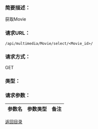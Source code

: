 ### **简要描述：**

获取Movie

### **请求URL：**

`/api/multimedia/Movie/select/<Movie_id>/`

### **请求方式：**

GET

### **类型：**

### **请求参数：**

|参数名|参数类型|备注|
|:--|:--|:--|

[返回目录](../base.md)